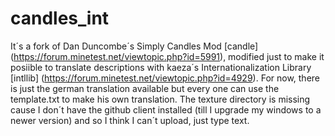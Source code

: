 candles_int
=======================

It´s a fork of Dan Duncombe´s Simply Candles Mod [candle] (https://forum.minetest.net/viewtopic.php?id=5991), 
modified just to make it posiible to translate descriptions with kaeza´s Internationalization 
Library [intllib] (https://forum.minetest.net/viewtopic.php?id=4929).
For now, there is just the german translation available but every one can use the template.txt 
to make his own translation.
The texture directory is missing cause I don´t have the github client installed 
(till I upgrade my windows to a newer version) and so I think I can´t upload, just type text.
